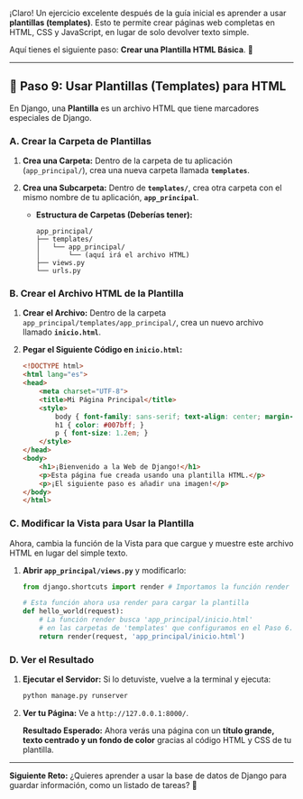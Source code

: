 ¡Claro\! Un ejercicio excelente después de la guía inicial es aprender a usar **plantillas (templates)**. Esto te permite crear páginas web completas en HTML, CSS y JavaScript, en lugar de solo devolver texto simple.

Aquí tienes el siguiente paso: **Crear una Plantilla HTML Básica**. 🎨

-----

## 🎨 Paso 9: Usar Plantillas (Templates) para HTML

En Django, una **Plantilla** es un archivo HTML que tiene marcadores especiales de Django.

### A. Crear la Carpeta de Plantillas

1.  **Crea una Carpeta:** Dentro de la carpeta de tu aplicación (`app_principal/`), crea una nueva carpeta llamada **`templates`**.

2.  **Crea una Subcarpeta:** Dentro de **`templates/`**, crea otra carpeta con el mismo nombre de tu aplicación, **`app_principal`**.

      * **Estructura de Carpetas (Deberías tener):**
        ```
        app_principal/
        ├── templates/
        │   └── app_principal/
        │       └── (aquí irá el archivo HTML)
        ├── views.py
        └── urls.py
        ```

### B. Crear el Archivo HTML de la Plantilla

1.  **Crear el Archivo:** Dentro de la carpeta `app_principal/templates/app_principal/`, crea un nuevo archivo llamado **`inicio.html`**.

2.  **Pegar el Siguiente Código en `inicio.html`:**

    ```html
    <!DOCTYPE html>
    <html lang="es">
    <head>
        <meta charset="UTF-8">
        <title>Mi Página Principal</title>
        <style>
            body { font-family: sans-serif; text-align: center; margin-top: 50px; background-color: #f4f4f9; }
            h1 { color: #007bff; }
            p { font-size: 1.2em; }
        </style>
    </head>
    <body>
        <h1>¡Bienvenido a la Web de Django!</h1>
        <p>Esta página fue creada usando una plantilla HTML.</p>
        <p>¡El siguiente paso es añadir una imagen!</p>
    </body>
    </html>
    ```

### C. Modificar la Vista para Usar la Plantilla

Ahora, cambia la función de la Vista para que cargue y muestre este archivo HTML en lugar del simple texto.

1.  **Abrir `app_principal/views.py`** y modificarlo:

    ```python
    from django.shortcuts import render # Importamos la función render

    # Esta función ahora usa render para cargar la plantilla
    def hello_world(request):
        # La función render busca 'app_principal/inicio.html'
        # en las carpetas de 'templates' que configuramos en el Paso 6.
        return render(request, 'app_principal/inicio.html') 
    ```

### D. Ver el Resultado

1.  **Ejecutar el Servidor:** Si lo detuviste, vuelve a la terminal y ejecuta:

    ```bash
    python manage.py runserver
    ```

2.  **Ver tu Página:** Ve a `http://127.0.0.1:8000/`.

    **Resultado Esperado:** Ahora verás una página con un **título grande, texto centrado y un fondo de color** gracias al código HTML y CSS de tu plantilla.

-----

**Siguiente Reto:** ¿Quieres aprender a usar la base de datos de Django para guardar información, como un listado de tareas? 💾